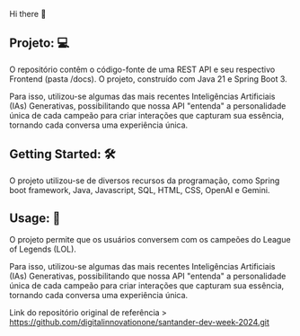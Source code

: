 Hi there 👋

## Projeto: 💻

O repositório contêm o código-fonte de uma REST API e seu respectivo Frontend (pasta /docs). O projeto, construído com Java 21 e Spring Boot 3.

Para isso, utilizou-se algumas das mais recentes Inteligências Artificiais (IAs) Generativas, possibilitando que nossa API "entenda" a personalidade única de cada campeão para criar interações que capturam sua essência, tornando cada conversa uma experiência única.

## Getting Started: 🛠️

O projeto utilizou-se de diversos recursos da programação, como Spring boot framework, Java, Javascript, SQL, HTML, CSS, OpenAI e Gemini.

## Usage: 📝

O projeto permite que os usuários conversem com os campeões do League of Legends (LOL).

Para isso, utilizou-se algumas das mais recentes Inteligências Artificiais (IAs) Generativas, possibilitando que nossa API "entenda" a personalidade única de cada campeão para criar interações que capturam sua essência, tornando cada conversa uma experiência única.

Link do repositório original de referência > https://github.com/digitalinnovationone/santander-dev-week-2024.git







